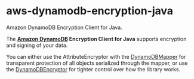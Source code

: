 aws-dynamodb-encryption-java
============================

Amazon DynamoDB Encryption Client for Java.

The **[Amazon DynamoDB][ddb] Encryption Client for Java** supports encryption and signing of your data.

You can either use the AttributeEncryptor with the [DynamoDBMapper][ddbmapper] for transparent protection of all objects serialized through the mapper, or use the [DynamoDBEncryptor][ddbencryptor] for tighter control over how the library works. 

[ddb]: http://docs.aws.amazon.com/amazondynamodb/latest/developerguide/Introduction.html
[ddbencryptor]: https://github.com/awslabs/aws-dynamodb-encryption-java/blob/master/src/main/java/com/amazonaws/services/dynamodbv2/datamodeling/encryption/DynamoDBEncryptor.java
[ddbmapper]: http://docs.aws.amazon.com/AWSJavaSDK/latest/javadoc/com/amazonaws/services/dynamodbv2/datamodeling/DynamoDBMapper.html
